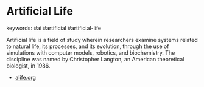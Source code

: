Artificial Life
======
keywords: #ai #artificial #artificial-life

Artificial life is a field of study wherein researchers examine systems related to natural life, its processes, and its evolution, through the use of simulations with computer models, robotics, and biochemistry. The discipline was named by Christopher Langton, an American theoretical biologist, in 1986.

- [alife.org](http://alife.org/)
